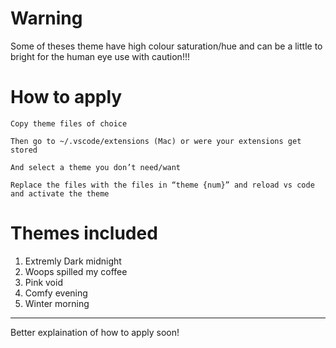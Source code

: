 # Warning 
Some of theses theme have high colour saturation/hue and can be a little to bright for the human eye
use with caution!!!

# How to apply 

``` Copy theme files of choice ```


``` Then go to ~/.vscode/extensions (Mac) or were your extensions get stored ```


``` And select a theme you don’t need/want ```


``` Replace the files with the files in “theme {num}” and reload vs code and activate the theme ```

# Themes included 

1. Extremly Dark midnight
2. Woops spilled my coffee
3. Pink void 
4. Comfy evening
5. Winter morning

-----------------------------------------

Better explaination of how to apply soon!


